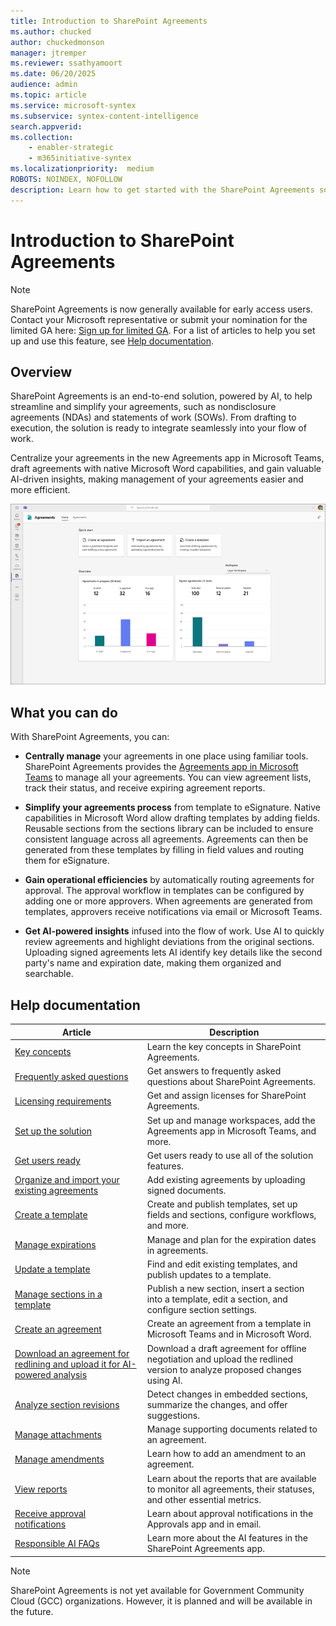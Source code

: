 ```yaml
---
title: Introduction to SharePoint Agreements
ms.author: chucked
author: chuckedmonson
manager: jtremper
ms.reviewer: ssathyamoort
ms.date: 06/20/2025
audience: admin
ms.topic: article
ms.service: microsoft-syntex
ms.subservice: syntex-content-intelligence
search.appverid: 
ms.collection: 
    - enabler-strategic
    - m365initiative-syntex
ms.localizationpriority:  medium
ROBOTS: NOINDEX, NOFOLLOW
description: Learn how to get started with the SharePoint Agreements solution.
---
```


# Introduction to SharePoint Agreements

> [!NOTE]
> SharePoint Agreements is now generally available for early access users. Contact your Microsoft representative or submit your nomination for the limited GA here: [Sign up for limited GA](https://aka.ms/AgreementsSelectiveGA). For a list of articles to help you set up and use this feature, see [Help documentation](#help-documentation).

## Overview

SharePoint Agreements is an end-to-end solution, powered by AI, to help streamline and simplify your agreements, such as nondisclosure agreements (NDAs) and statements of work (SOWs). From drafting to execution, the solution is ready to integrate seamlessly into your flow of work.

Centralize your agreements in the new Agreements app in Microsoft Teams, draft agreements with native Microsoft Word capabilities, and gain valuable AI-driven insights, making management of your agreements easier and more efficient.

![A screenshot of Agreements app showing the home page.](../../media/content-understanding/agreements-homepage.png)

## What you can do

With SharePoint Agreements, you can:

- **Centrally manage** your agreements in one place using familiar tools. SharePoint Agreements provides the [Agreements app in Microsoft Teams](https://teams.microsoft.com/l/app/fc0c5127-1a8c-4d12-9500-c142ca453b83?source=app-details-dialog) to manage all your agreements. You can view agreement lists, track their status, and receive expiring agreement reports.
  
- **Simplify your agreements process** from template to eSignature. Native capabilities in Microsoft Word allow drafting templates by adding fields. Reusable sections from the sections library can be included to ensure consistent language across all agreements. Agreements can then be generated from these templates by filling in field values and routing them for eSignature.
  
- **Gain operational efficiencies** by automatically routing agreements for approval. The approval workflow in templates can be configured by adding one or more approvers. When agreements are generated from templates, approvers receive notifications via email or Microsoft Teams.
  
- **Get AI-powered insights** infused into the flow of work. Use AI to quickly review agreements and highlight deviations from the original sections. Uploading signed agreements lets AI identify key details like the second party's name and expiration date, making them organized and searchable.

## Help documentation

|Article  |Description  |
|---------|---------|
|[Key concepts](agreements-key-concepts.md)    |Learn the key concepts in SharePoint Agreements.         |
|[Frequently asked questions](agreements-faq.md)    |Get answers to frequently asked questions about SharePoint Agreements.         |
|[Licensing requirements](agreements-license-requirements.md)    |Get and assign licenses for SharePoint Agreements.         |
|[Set up the solution](agreements-setup.md)    |Set up and manage workspaces, add the Agreements app in Microsoft Teams, and more.         |
|[Get users ready](agreements-user-prereqs.md)    |Get users ready to use all of the  solution features.         |
|[Organize and import your existing agreements](agreements-import-agreement.md)    |Add existing agreements by uploading signed documents.        |
|[Create a template](agreements-create-template.md)    |Create and publish templates, set up fields and sections, configure workflows, and more.         |
|[Manage expirations](agreements-expirations.md)    |Manage and plan for the expiration dates in agreements.         |
|[Update a template](agreements-update-template.md)    |Find and edit existing templates, and publish updates to a template.         |
|[Manage sections in a template](agreements-manage-sections.md)    |Publish a new section, insert a section into a template, edit a section, and configure section settings.         |
|[Create an agreement](agreements-create-agreement.md)    |Create an agreement from a template in Microsoft Teams and in Microsoft Word.         |
|[Download an agreement for redlining and upload it for AI-powered analysis](agreements-offline-negotiation.md)    |Download a draft agreement for offline negotiation and upload the redlined version to analyze proposed changes using AI.      |
|[Analyze section revisions](agreements-analyze-sections.md)    |Detect changes in embedded sections, summarize the changes, and offer suggestions.       |
|[Manage attachments](agreements-attachments.md)    |Manage supporting documents related to an agreement.         |
|[Manage amendments](agreements-amendments.md)    |Learn how to add an amendment to an agreement.         |
|[View reports](agreements-reports.md)    |Learn about the reports that are available to monitor all agreements, their statuses, and other essential metrics.         |
|[Receive approval notifications](agreements-notifications.md)    |Learn about approval notifications in the Approvals app and in email.         |
|[Responsible AI FAQs](agreements-responsible-ai.md)    |Learn more about the AI features in the SharePoint Agreements app.        |

> [!NOTE]
> SharePoint Agreements is not yet available for Government Community Cloud (GCC) organizations. However, it is planned and will be available in the future.
